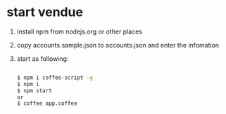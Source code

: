start vendue
============

1. install npm from nodejs.org or other places
2. copy accounts.sample.json to accounts.json and enter the infomation
3. start as following:

	```bash

	$ npm i coffee-script -g
	$ npm i
	$ npm start
	or
	$ coffee app.coffee
	```

